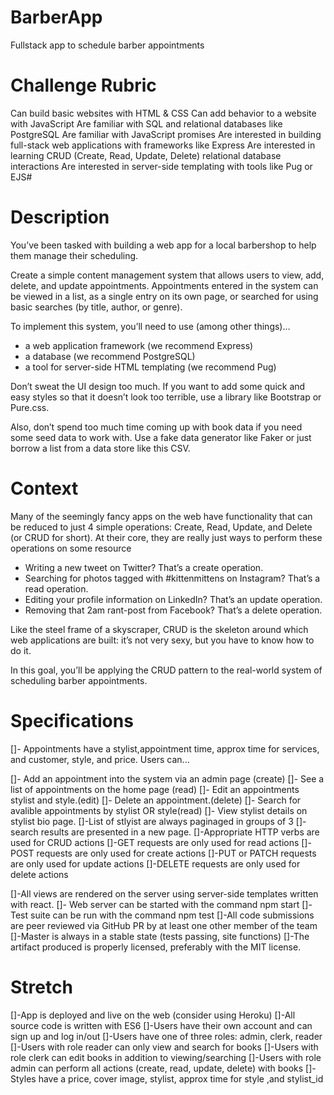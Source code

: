 # BarberApp
Fullstack app to schedule barber appointments
# Challenge Rubric

Can build basic websites with HTML & CSS
Can add behavior to a website with JavaScript
Are familiar with SQL and relational databases like PostgreSQL
Are familiar with JavaScript promises
Are interested in building full-stack web applications with frameworks like Express
Are interested in learning CRUD (Create, Read, Update, Delete) relational database interactions
Are interested in server-side templating with tools like Pug or EJS#

# Description

You’ve been tasked with building a web app for a local barbershop to help them manage their scheduling.

Create a simple content management system that allows users to view, add, delete, and update appointments. Appointments entered in the system can be viewed in a list, as a single entry on its own page, or searched for using basic searches (by title, author, or genre).

To implement this system, you’ll need to use (among other things)…

- a web application framework (we recommend Express)
- a database (we recommend PostgreSQL)
- a tool for server-side HTML templating (we recommend Pug)

Don’t sweat the UI design too much. If you want to add some quick and easy styles so that it doesn’t look too terrible, use a library like Bootstrap or Pure.css.

Also, don’t spend too much time coming up with book data if you need some seed data to work with. Use a fake data generator like Faker or just borrow a list from a data store like this CSV.
 
 # Context
 
 Many of the seemingly fancy apps on the web have functionality that can be reduced to just 4 simple operations: Create, Read, Update, and Delete (or CRUD for short). At their core, they are really just ways to perform these operations on some resource
 
 - Writing a new tweet on Twitter? That’s a create operation.
- Searching for photos tagged with #kittenmittens on Instagram? That’s a read operation.
- Editing your profile information on LinkedIn? That’s an update operation.
- Removing that 2am rant-post from Facebook? That’s a delete operation.

Like the steel frame of a skyscraper, CRUD is the skeleton around which web applications are built: it’s not very sexy, but you have to know how to do it.

In this goal, you’ll be applying the CRUD pattern to the real-world system of
scheduling barber appointments.


# Specifications

 []- Appointments have a stylist,appointment time, approx time for services, and customer, style, and price.
 Users can...
 
  []- Add an appointment into the system via an admin page (create)
  []- See a list of appointments on the home page (read)
  []- Edit an appointments stylist and style.(edit)
  []- Delete an appointment.(delete)
  []- Search for avalible appointments by stylist OR style(read)
  []- View stylist details on stylist bio page.
  []-List of stlyist are always paginaged in groups of 3
  []-search results are presented in a new page.
  []-Appropriate HTTP verbs are used for CRUD actions
 []-GET requests are only used for read actions
 []-POST requests are only used for create actions
 []-PUT or PATCH requests are only used for update actions
 []-DELETE requests are only used for delete actions
 
 []-All views are rendered on the server using server-side templates written with react.
 []- Web server can be started with the command npm start
  []-Test suite can be run with the command npm test
  []-All code submissions are peer reviewed via GitHub PR by at least one other member of the team
  []-Master is always in a stable state (tests passing, site functions)
  []-The artifact produced is properly licensed, preferably with the MIT license.

# Stretch

  []-App is deployed and live on the web (consider using Heroku)
  []-All source code is written with ES6
  []-Users have their own account and can sign up and log in/out
  []-Users have one of three roles: admin, clerk, reader
    []-Users with role reader can only view and search for books
    []-Users with role clerk can edit books in addition to viewing/searching
    []-Users with role admin can perform all actions (create, read, update, delete) with books
  []-Styles have a price, cover image, stylist, approx time for style ,and stylist_id
